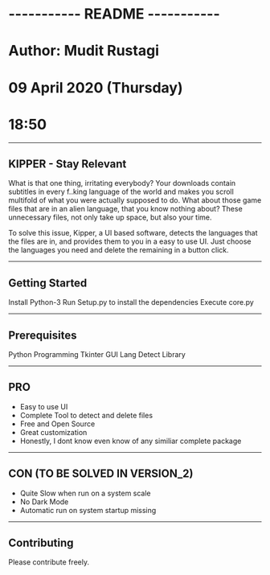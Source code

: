 # ----------- README ----------- #

# Author: Mudit Rustagi
# 09 April 2020 (Thursday)
# 18:50


--------------------------------------
KIPPER - Stay Relevant
--------------------------------------

What is that one thing, irritating everybody?
Your downloads contain subtitles in every f..king language of the world and makes you scroll multifold of what you were actually supposed to do. What about those game files that are in an alien language, that you know nothing about? These unnecessary files, not only take up space, but also your time. 

To solve this issue, Kipper, a UI based software, detects the languages that the files are in, and provides them to you in a easy to use UI. Just choose the languages you need and delete the remaining in a button click.

--------------------------------------
Getting Started
--------------------------------------
Install Python-3
Run Setup.py to install the dependencies
Execute core.py

--------------------------------------
Prerequisites
--------------------------------------
Python Programming
Tkinter GUI
Lang Detect Library

--------------------------------------
PRO 
--------------------------------------
* Easy to use UI
* Complete Tool to detect and delete files
* Free and Open Source
* Great customization
* Honestly, I dont know even know of any similiar complete package

--------------------------------------
CON (TO BE SOLVED IN VERSION_2)
--------------------------------------
* Quite Slow when run on a system scale 
* No Dark Mode
* Automatic run on system startup missing

--------------------------------------
Contributing
--------------------------------------
Please contribute freely.